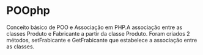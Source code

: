 # POOphp
Conceito básico de POO e Associação em PHP.A associação entre as classes Produto e Fabricante a partir da classe Produto. Foram criados 2 métodos, setFrabicante e GetFrabicante que estabelece a associação entre as classes.
